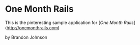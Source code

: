 # One Month Rails

This is the pinteresting sample application for
[*One Month Rails*] (http://onemonthrails.com)

by Brandon Johnson